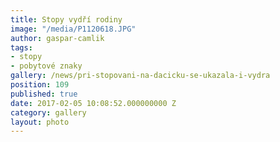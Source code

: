 ```yaml
---
title: Stopy vydří rodiny
image: "/media/P1120618.JPG"
author: gaspar-camlik
tags:
- stopy
- pobytové znaky
gallery: /news/pri-stopovani-na-dacicku-se-ukazala-i-vydra
position: 109
published: true
date: 2017-02-05 10:08:52.000000000 Z
category: gallery
layout: photo
---
```

